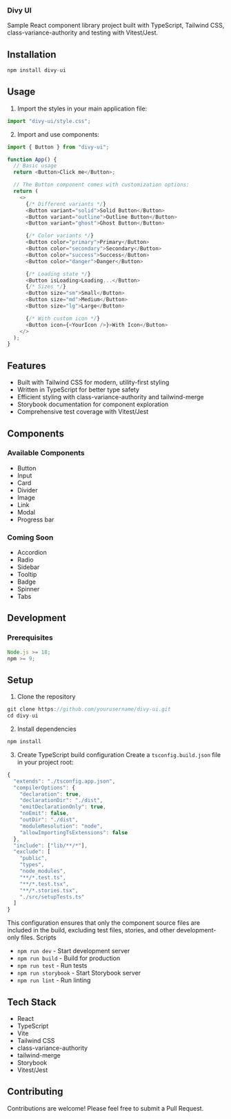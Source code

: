 ### Divy UI

Sample React component library project built with TypeScript, Tailwind CSS, class-variance-authority and testing with Vitest/Jest.

## Installation

```js
npm install divy-ui

```

## Usage

1. Import the styles in your main application file:

```js
import "divy-ui/style.css";
```

2. Import and use components:

```js
import { Button } from "divy-ui";

function App() {
  // Basic usage
  return <Button>Click me</Button>;

  // The Button component comes with customization options:
  return (
    <>
      {/* Different variants */}
      <Button variant="solid">Solid Button</Button>
      <Button variant="outline">Outline Button</Button>
      <Button variant="ghost">Ghost Button</Button>

      {/* Color variants */}
      <Button color="primary">Primary</Button>
      <Button color="secondary">Secondary</Button>
      <Button color="success">Success</Button>
      <Button color="danger">Danger</Button>

      {/* Loading state */}
      <Button isLoading>Loading...</Button>
      {/* Sizes */}
      <Button size="sm">Small</Button>
      <Button size="md">Medium</Button>
      <Button size="lg">Large</Button>

      {/* With custom icon */}
      <Button icon={<YourIcon />}>With Icon</Button>
    </>
  );
}
```

## Features

- Built with Tailwind CSS for modern, utility-first styling
- Written in TypeScript for better type safety
- Efficient styling with class-variance-authority and tailwind-merge
- Storybook documentation for component exploration
- Comprehensive test coverage with Vitest/Jest

## Components

### Available Components

- Button
- Input
- Card
- Divider
- Image
- Link
- Modal
- Progress bar

### Coming Soon

- Accordion
- Radio
- Sidebar
- Tooltip
- Badge
- Spinner
- Tabs

## Development

### Prerequisites

```js
Node.js >= 18;
npm >= 9;
```

## Setup

1. Clone the repository

```js
git clone https://github.com/yourusername/divy-ui.git
cd divy-ui

```

2. Install dependencies

```js
npm install

```

3. Create TypeScript build configuration
   Create a `tsconfig.build.json` file in your project root:

```js
{
  "extends": "./tsconfig.app.json",
  "compilerOptions": {
    "declaration": true,
    "declarationDir": "./dist",
    "emitDeclarationOnly": true,
    "noEmit": false,
    "outDir": "./dist",
    "moduleResolution": "node",
    "allowImportingTsExtensions": false
  },
  "include": ["lib/**/*"],
  "exclude": [
    "public",
    "types",
    "node_modules",
    "**/*.test.ts",
    "**/*.test.tsx",
    "**/*.stories.tsx",
    "./src/setupTests.ts"
  ]
}

```

This configuration ensures that only the component source files are included in the build, excluding test files, stories, and other development-only files.
Scripts

- `npm run dev` - Start development server
- `npm run build` - Build for production
- `npm run test` - Run tests
- `npm run storybook` - Start Storybook server
- `npm run lint` - Run linting

## Tech Stack

- React
- TypeScript
- Vite
- Tailwind CSS
- class-variance-authority
- tailwind-merge
- Storybook
- Vitest/Jest

## Contributing

Contributions are welcome! Please feel free to submit a Pull Request.
